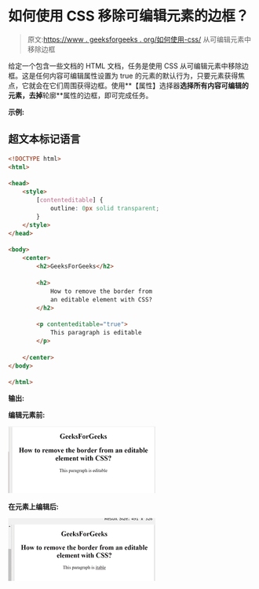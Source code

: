 # 如何使用 CSS 移除可编辑元素的边框？

> 原文:[https://www . geeksforgeeks . org/如何使用-css/](https://www.geeksforgeeks.org/how-to-remove-border-from-an-editable-element-using-css/) 从可编辑元素中移除边框

给定一个包含一些文档的 HTML 文档，任务是使用 CSS 从可编辑元素中移除边框。这是任何内容可编辑属性设置为 true 的元素的默认行为，只要元素获得焦点，它就会在它们周围获得边框。使用**【属性】选择器**选择所有内容可编辑的元素，去掉**轮廓**属性的边框，即可完成任务。

**示例:**

## 超文本标记语言

```html
<!DOCTYPE html>
<html>

<head>
    <style>
        [contenteditable] {
            outline: 0px solid transparent;
        }
    </style>
</head>

<body>
    <center>
        <h2>GeeksForGeeks</h2>

        <h2>
            How to remove the border from 
            an editable element with CSS?
        </h2>

        <p contenteditable="true">
            This paragraph is editable
        </p>

    </center>
</body>

</html>
```

**输出:**

**编辑元素前:**

![](img/cf3b94a1c6d548fe6e21164454b0d5a9.png)

**在元素上编辑后:**

![](img/a1cd5ed225f03cc95ca8feb159eb47a5.png)